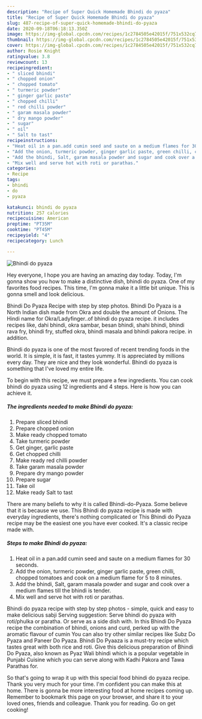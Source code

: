 ```yaml
---
description: "Recipe of Super Quick Homemade Bhindi do pyaza"
title: "Recipe of Super Quick Homemade Bhindi do pyaza"
slug: 487-recipe-of-super-quick-homemade-bhindi-do-pyaza
date: 2020-09-18T06:18:13.350Z
image: https://img-global.cpcdn.com/recipes/1c2784505e42015f/751x532cq70/bhindi-do-pyaza-recipe-main-photo.jpg
thumbnail: https://img-global.cpcdn.com/recipes/1c2784505e42015f/751x532cq70/bhindi-do-pyaza-recipe-main-photo.jpg
cover: https://img-global.cpcdn.com/recipes/1c2784505e42015f/751x532cq70/bhindi-do-pyaza-recipe-main-photo.jpg
author: Rosie Knight
ratingvalue: 3.8
reviewcount: 13
recipeingredient:
- " sliced bhindi"
- " chopped onion"
- " chopped tomato"
- " turmeric powder"
- " ginger garlic paste"
- " chopped chilli"
- " red chilli powder"
- " garam masala powder"
- " dry mango powder"
- " sugar"
- " oil"
- " Salt to tast"
recipeinstructions:
- "Heat oil in a pan.add cumin seed and saute on a medium flames for 30 seconds."
- "Add the onion, turmeric powder, ginger garlic paste, green chilli, chopped tomatoes and cook on a medium flame for 5 to 8 minutes."
- "Add the bhindi, Salt, garam masala powder and sugar and cook over a medium flames till the bhindi is tender."
- "Mix well and serve hot with roti or parathas."
categories:
- Recipe
tags:
- bhindi
- do
- pyaza

katakunci: bhindi do pyaza 
nutrition: 257 calories
recipecuisine: American
preptime: "PT35M"
cooktime: "PT45M"
recipeyield: "4"
recipecategory: Lunch

---
```



![Bhindi do pyaza](https://img-global.cpcdn.com/recipes/1c2784505e42015f/751x532cq70/bhindi-do-pyaza-recipe-main-photo.jpg)

Hey everyone, I hope you are having an amazing day today. Today, I'm gonna show you how to make a distinctive dish, bhindi do pyaza. One of my favorites food recipes. This time, I'm gonna make it a little bit unique. This is gonna smell and look delicious.

Bhindi Do Pyaza Recipe with step by step photos. Bhindi Do Pyaza is a North Indian dish made from Okra and double the amount of Onions. The Hindi name for Okra/Ladyfinger..of bhindi do pyaza recipe. it includes recipes like, dahi bhindi, okra sambar, besan bhindi, shahi bhindi, bhindi rava fry, bhindi fry, stuffed okra, bhindi masala and bhindi pakora recipe. in addition.

Bhindi do pyaza is one of the most favored of recent trending foods in the world. It is simple, it is fast, it tastes yummy. It is appreciated by millions every day. They are nice and they look wonderful. Bhindi do pyaza is something that I've loved my entire life.


To begin with this recipe, we must prepare a few ingredients. You can cook bhindi do pyaza using 12 ingredients and 4 steps. Here is how you can achieve it.

<!--inarticleads1-->

##### The ingredients needed to make Bhindi do pyaza:

1. Prepare  sliced bhindi
1. Prepare  chopped onion
1. Make ready  chopped tomato
1. Take  turmeric powder
1. Get  ginger, garlic paste
1. Get  chopped chilli
1. Make ready  red chilli powder
1. Take  garam masala powder
1. Prepare  dry mango powder
1. Prepare  sugar
1. Take  oil
1. Make ready  Salt to tast


There are many beliefs to why it is called Bhindi-do-Pyaza. Some believe that it is because we use. This Bhindi do pyaza recipe is made with everyday ingredients, there&#39;s nothing complicated or This Bhindi do Pyaza recipe may be the easiest one you have ever cooked. It&#39;s a classic recipe made with. 

<!--inarticleads2-->

##### Steps to make Bhindi do pyaza:

1. Heat oil in a pan.add cumin seed and saute on a medium flames for 30 seconds.
1. Add the onion, turmeric powder, ginger garlic paste, green chilli, chopped tomatoes and cook on a medium flame for 5 to 8 minutes.
1. Add the bhindi, Salt, garam masala powder and sugar and cook over a medium flames till the bhindi is tender.
1. Mix well and serve hot with roti or parathas.


Bhindi do pyaza recipe with step by step photos - simple, quick and easy to make delicious sabji Serving suggestion: Serve bhindi do pyaza with roti/phulka or paratha. Or serve as a side dish with. In this Bhindi Do Pyaza recipe the combination of bhindi, onions and curd, perked up with the aromatic flavour of cumin You can also try other similar recipes like Subz Do Pyaza and Paneer Do Pyaza. Bhindi Do Pyaaza is a must-try recipe which tastes great with both rice and roti. Give this delicious preparation of Bhindi Do Pyaza, also known as Pyaz Wali bhindi which is a popular vegetable in Punjabi Cuisine which you can serve along with Kadhi Pakora and Tawa Parathas for. 

So that's going to wrap it up with this special food bhindi do pyaza recipe. Thank you very much for your time. I'm confident you can make this at home. There is gonna be more interesting food at home recipes coming up. Remember to bookmark this page on your browser, and share it to your loved ones, friends and colleague. Thank you for reading. Go on get cooking!
